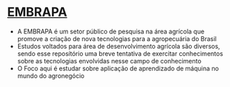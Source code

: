 # [EMBRAPA](https://www.embrapa.br/)
- A EMBRAPA é um setor público de pesquisa na área agrícola que promove a criação de nova tecnologias para a agropecuária do Brasil
- Estudos voltados para área de desenvolvimento agrícola são diversos, sendo esse reposítório uma breve tentativa de exercitar conhecimentos sobre as tecnologias envolvidas nesse campo de conhecimento
- O Foco aqui é estudar sobre aplicação de aprendizado de máquina no mundo do agronegócio
